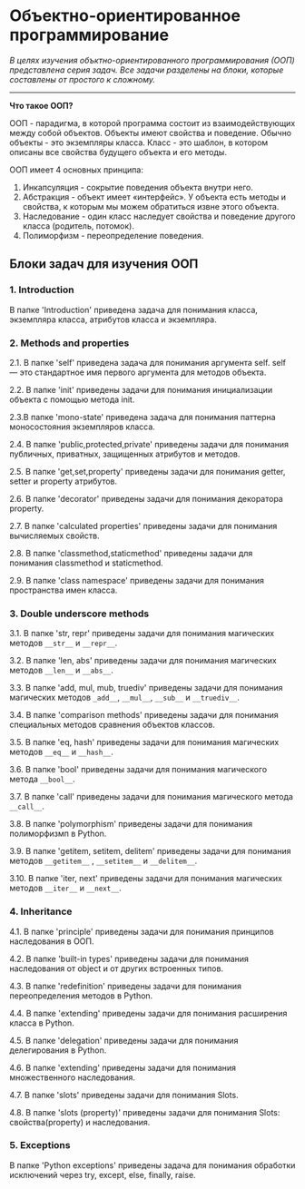 # **Объектно-ориентированное программирование**

*В целях изучения объктно-ориентированного программирования (ООП) представлена серия задач. Все задачи разделены на блоки, которые составлены от простого к сложному.*

_______
**Что такое ООП?**

ООП - парадигма, в которой программа состоит из взаимодействующих между собой объектов. Объекты имеют свойства и поведение. Обычно объекты - это экземпляры класса. Класс - это шаблон, в котором описаны все свойства будущего объекта и его методы.

ООП имеет 4 основных принципа:

1. Инкапсуляция - сокрытие поведения объекта внутри него.
2. Абстракция - объект имеет «интерфейс». У объекта есть методы и свойства, к которым мы можем обратиться извне этого объекта.
3. Наследование - один класс наследует свойства и поведение другого класса (родитель, потомок).
4. Полиморфизм - переопределение поведения.

## **Блоки задач для изучения ООП**

### **1. Introduction**
   
   В папке 'Introduction' приведена задача для понимания класса, экземпляра класса, атрибутов класса и экземпляра.

### **2. Methods and properties**
   
   2.1. В папке 'self' приведена задача для понимания аргумента self.
   self — это стандартное имя первого аргумента для методов объекта.

   2.2. В папке 'init' приведены задачи для понимания инициализации объекта с помощью метода init.

   2.3.В папке 'mono-state' приведена задача для понимания паттерна моносостояния экземпляров класса.

   2.4. В папке 'public,protected,private' приведены задачи для понимания публичных, приватных, защищенных атрибутов и методов.

   2.5. В папке 'get,set,property' приведены задачи для понимания getter, setter и property атрибутов.

   2.6. В папке 'decorator' приведены задачи для понимания декоратора property.

   2.7. В папке 'calculated properties' приведены задачи для понимания вычисляемых свойств.

   2.8. В папке 'classmethod,staticmethod' приведены задачи для понимания classmethod и staticmethod.

   2.9. В папке 'class namespace' приведены задачи для понимания пространства имен класса.

### **3. Double underscore methods**
   
   3.1. В папке 'str, repr' приведены задачи для понимания магических методов `__str__` и `__repr__`.

   3.2. В папке 'len, abs' приведены задачи для понимания магических методов `__len__` и `__abs__`.

   3.3. В папке 'add, mul, mub, truediv' приведены задачи для понимания магических методов `_add__`, `__mul__`, `__sub__` и `__truediv__`.

   3.4. В папке 'comparison methods' приведены задачи для понимания cпециальных методов сравнения объектов классов.

   3.5. В папке 'eq, hash' приведены задачи для понимания магических методов `__eq__` и `__hash__`.

   3.6. В папке 'bool' приведены задачи для понимания магического метода `__bool__`.

   3.7. В папке 'call' приведены задачи для понимания магического метода `__call__`.  

   3.8. В папке 'polymorphism' приведены задачи для понимания полиморфизмп в Python.

   3.9. В папке 'getitem, setitem, delitem' приведены задачи для понимания методов `__getitem__` , `__setitem__` и `__delitem__`.

   3.10. В папке 'iter, next' приведены задачи для понимания магических методов `__iter__` и `__next__`.  

### **4. Inheritance**

   4.1. В папке 'principle' приведены задачи для понимания принципов наследования в ООП.

   4.2. В папке 'built-in types' приведены задачи для понимания наследования от object и от других встроенных типов.

   4.3. В папке 'redefinition' приведены задачи для понимания переопределения методов в Python.

   4.4. В папке 'extending' приведены задачи для понимания расширения класса в Python.

   4.5. В папке 'delegation' приведены задачи для понимания делегирования в Python.

   4.6. В папке 'extending' приведены задачи для понимания множественного наследования.

   4.7. В папке 'slots' приведены задачи для понимания Slots.

   4.8. В папке 'slots (property)' приведены задачи для понимания Slots: свойства(property) и наследования.

### **5. Exceptions**

   В папке 'Python exceptions' приведены задача для понимания обработки исключений через try, except, else, finally, raise.
    